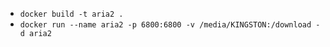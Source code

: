- `docker build -t aria2 .`
- `docker run --name aria2 -p 6800:6800 -v /media/KINGSTON:/download -d aria2`
